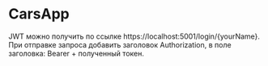 # CarsApp

JWT можно получить по ссылке https://localhost:5001/login/{yourName}.
При отправке запроса добавить заголовок Authorization, в поле заголовка: Bearer + полученный токен.
